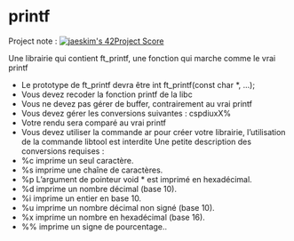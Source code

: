 # printf
Project note : [![jaeskim's 42Project Score](https://badge42.herokuapp.com/api/project/emaugale/ft_printf)](https://github.com/JaeSeoKim/badge42)

Une librairie qui contient ft_printf, une fonction qui marche comme le vrai printf
- Le prototype de ft_printf devra être int ft_printf(const char *, ...); 
- Vous devez recoder la fonction printf de la libc
- Vous ne devez pas gérer de buffer, contrairement au vrai printf
- Vous devez gérer les conversions suivantes : cspdiuxX%
- Votre rendu sera comparé au vrai printf
- Vous devez utiliser la commande ar pour créer votre librairie, l’utilisation de la
commande libtool est interdite
Une petite description des conversions requises :
- %c imprime un seul caractère.
- %s imprime une chaîne de caractères.
- %p L’argument de pointeur void * est imprimé en hexadécimal.
- %d imprime un nombre décimal (base 10).
- %i imprime un entier en base 10.
- %u imprime un nombre décimal non signé (base 10).
- %x imprime un nombre en hexadécimal (base 16).
- %% imprime un signe de pourcentage..
